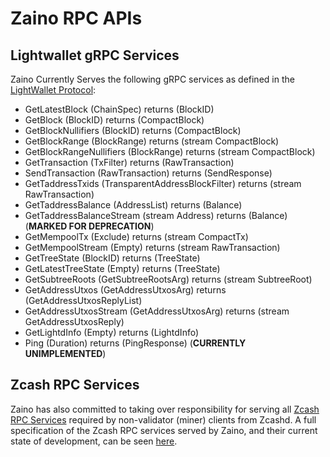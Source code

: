 # Zaino RPC APIs
## Lightwallet gRPC Services
Zaino Currently Serves the following gRPC services as defined in the [LightWallet Protocol](https://github.com/zcash/librustzcash/blob/main/zcash_client_backend/proto/service.proto):
  - GetLatestBlock (ChainSpec) returns (BlockID)
  - GetBlock (BlockID) returns (CompactBlock)
  - GetBlockNullifiers (BlockID) returns (CompactBlock)
  - GetBlockRange (BlockRange) returns (stream CompactBlock)
  - GetBlockRangeNullifiers (BlockRange) returns (stream CompactBlock)
  - GetTransaction (TxFilter) returns (RawTransaction)
  - SendTransaction (RawTransaction) returns (SendResponse)
  - GetTaddressTxids (TransparentAddressBlockFilter) returns (stream RawTransaction)
  - GetTaddressBalance (AddressList) returns (Balance)
  - GetTaddressBalanceStream (stream Address) returns (Balance) (**MARKED FOR DEPRECATION**)
  - GetMempoolTx (Exclude) returns (stream CompactTx)
  - GetMempoolStream (Empty) returns (stream RawTransaction)
  - GetTreeState (BlockID) returns (TreeState)
  - GetLatestTreeState (Empty) returns (TreeState)
  - GetSubtreeRoots (GetSubtreeRootsArg) returns (stream SubtreeRoot)
  - GetAddressUtxos (GetAddressUtxosArg) returns (GetAddressUtxosReplyList)
  - GetAddressUtxosStream (GetAddressUtxosArg) returns (stream GetAddressUtxosReply)
  - GetLightdInfo (Empty) returns (LightdInfo)
  - Ping (Duration) returns (PingResponse) (**CURRENTLY UNIMPLEMENTED**)


## Zcash RPC Services
Zaino has also committed to taking over responsibility for serving all [Zcash RPC Services](https://zcash.github.io/rpc/) required by non-validator (miner) clients from Zcashd.
A full specification of the Zcash RPC services served by Zaino, and their current state of development, can be seen [here](./Zaino-zcash-rpcs.pdf).

  
